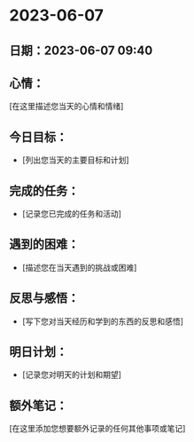 # 2023-06-07

## 日期：2023-06-07 09:40

## 心情：

[在这里描述您当天的心情和情绪]

## 今日目标：

- [列出您当天的主要目标和计划]

## 完成的任务：

- [记录您已完成的任务和活动]

## 遇到的困难：

- [描述您在当天遇到的挑战或困难]

## 反思与感悟：

- [写下您对当天经历和学到的东西的反思和感悟]

## 明日计划：

- [记录您对明天的计划和期望]

## 额外笔记：

[在这里添加您想要额外记录的任何其他事项或笔记]
